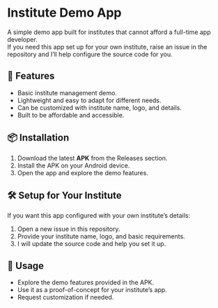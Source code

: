# Institute Demo App

A simple demo app built for institutes that cannot afford a full-time app developer.  
If you need this app set up for your own institute, raise an issue in the repository and I’ll help configure the source code for you.


## 🚀 Features
- Basic institute management demo.
- Lightweight and easy to adapt for different needs.
- Can be customized with institute name, logo, and details.
- Built to be affordable and accessible.

## 📦 Installation
1. Download the latest **APK** from the Releases section.  
2. Install the APK on your Android device.  
3. Open the app and explore the demo features.  

## 🛠️ Setup for Your Institute
If you want this app configured with your own institute’s details:
1. Open a new issue in this repository.  
2. Provide your institute name, logo, and basic requirements.  
3. I will update the source code and help you set it up.  

## 📖 Usage
- Explore the demo features provided in the APK.  
- Use it as a proof-of-concept for your institute’s app.  
- Request customization if needed.  


